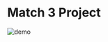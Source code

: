 # Match 3 Project

![demo](https://user-images.githubusercontent.com/44851397/54084363-be3ac000-4340-11e9-9747-e31261a9ad65.gif)
